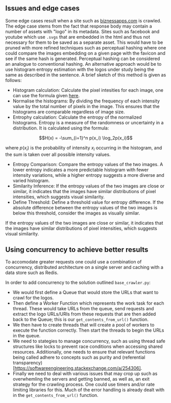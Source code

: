 
## Issues and edge cases
Some edge cases result when a site such as [biznessapps.com](biznessapps) is crawled. The edge case stems from the fact that response body may contain a number of assets with "logo" in its metadata. 
Sites such as facebook and youtube which use `.svgs` that are embedded in the html and thus not necessary for them to be saved as a separate asset. 
This would have to be pruned with more refined techniques such as perceptual hashing where one could compare the images embedding on a given page with the favicon and see if the same hash is generated. Perceptual hashing
can be considered an analogue to conventional hashing.
An alternative approach would be to use histogram entropy estimation with the logos under study being the same as described in the sentence. A brief sketch of this method is given as follows:

- Histogram calculation: Calculate the pixel intesities for each image, one can use the formula given [here](https://math.stackexchange.com/a/1019257).
- Normalise the histograms: By dividing the frequency of each intensity value by the total number of pixels in the image. This ensures that the histograms are comparable regardless of image size.
- Entrophy calculation: Calculate the entropy of the normalized histograms. Entropy is a measure of the randomness or uncertainty in a distribution. It is calculated using the formula:
```math
H(x) = -\sum_{i=1}^n p(x_i) \log_2p(x_i)
```
where $p(x_i)$ is the probability of intensity $x_i$ occurring in the histogram, and the sum is taken over all possible intensity values.
- Entropy Comparison: Compare the entropy values of the two images. A lower entropy indicates a more predictable histogram with fewer intensity variations, while a higher entropy suggests a more diverse and varied histogram.
- Similarity Inference: If the entropy values of the two images are close or similar, it indicates that the images have similar distributions of pixel intensities, which suggests visual similarity.
- Define Threshold: Define a threshold value for entropy difference. If the absolute difference between the entropy values of the two images is below this threshold, consider the images as visually similar.

If the entropy values of the two images are close or similar, it indicates that the images have similar distributions of pixel intensities, which suggests visual similarity.

## Using concurrency to achieve better results
To accomodate greater requests one could use a combination of concurrency, distributed architecture on a single server and caching with a data store such as Redis.

In order to add concurrency to the solution outlined `base_crawler.py`:
- We would first define a Queue that would store the URLs that want to crawl for the logos.
- Then define a Worker Function which represents the work task for each thread. These would take URLs from the queue, send requests and extract the logo URLs/URIs from these requests that are then added back to the Queue; this is our `get_contents_from_url()` function. 
- We then have to create threads that will create a pool of workers to execute the function correctly. Then start the threads to begin the URLs in the queue.
- We need to stategies to manage concurrency, such as using thread safe structures like locks to prevent race conditions when accessing shared resources. Additionally, one needs to ensure that relevant functions being called adhere to concepts such as purity and (referential transparency)[https://softwareengineering.stackexchange.com/a/254306]. 
- Finally we need to deal with various issues that may crop up such as overwhemling the servers and getting banned, as well as, an exit strategy for the crawling process. One could use timers and/or rate limiting libraries for this. Much of the error handling is already dealt with in the `get_contents_from_url()` function.